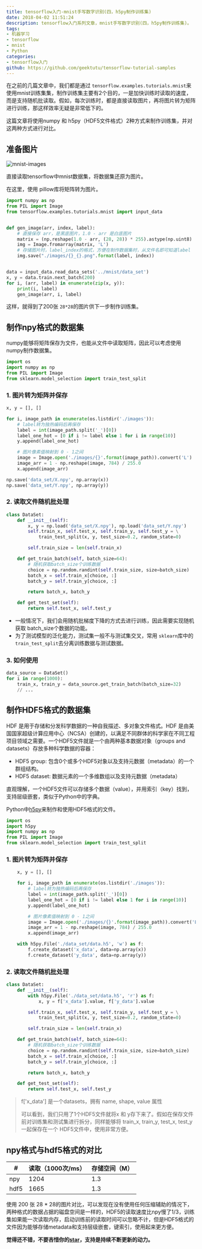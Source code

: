 ```yaml
---
title: tensorflow入门-mnist手写数字识别(四，h5py制作训练集)
date: 2018-04-02 11:51:24
description: tensorflow入门系列文章，mnist手写数字识别(四，h5py制作训练集)。
tags:
- 机器学习
- tensorflow
- mnist
- Python
categories:
- tensorflow入门
github: https://github.com/geektutu/tensorflow-tutorial-samples
---
```


在之前的几篇文章中，我们都是通过  `tensorflow.examples.tutorials.mnist`来使用mnist训练集集，制作训练集主要有2个目的，一是加快训练时读取的速度，而是支持随机批读取。假如，每次训练时，都是直接读取图片，再将图片转为矩阵进行训练，那这样效率无疑是非常低下的。

这篇文章将使用numpy 和 h5py（HDF5文件格式）2种方式来制作训练集，并对这两种方式进行对比。

## 准备图片
![mnist-images](tensorflow-make-npy-hdf5-data-set/gen_mnist_images.png)

直接读取tensorflow中mnist数据集，将数据集还原为图片。

在这里，使用 pillow库将矩阵转为图片。

```python
import numpy as np
from PIL import Image
from tensorflow.examples.tutorials.mnist import input_data


def gen_image(arr, index, label):
    # 直接保存 arr，是黑底图片，1.0 - arr 是白底图片
    matrix = (np.reshape(1.0 - arr, (28, 28)) * 255).astype(np.uint8)
    img = Image.fromarray(matrix, 'L')
    # 存储图片时，label_index的格式，方便在制作数据集时，从文件名即可知道label
    img.save("./images/{}_{}.png".format(label, index))


data = input_data.read_data_sets('../mnist/data_set')
x, y = data.train.next_batch(200)
for i, (arr, label) in enumerate(zip(x, y)):
    print(i, label)
    gen_image(arr, i, label)
```

这样，就得到了200张 `28*28`的图片供下一步制作训练集。



## 制作npy格式的数据集

numpy能够将矩阵保存为文件，也能从文件中读取矩阵，因此可以考虑使用numpy制作数据集。

```python
import os
import numpy as np
from PIL import Image
from sklearn.model_selection import train_test_split
```

### 1. 图片转为矩阵并保存

```python
x, y = [], []

for i, image_path in enumerate(os.listdir('./images')):
    # label转为独热编码后再保存
    label = int(image_path.split('_')[0])
    label_one_hot = [0 if i != label else 1 for i in range(10)]
    y.append(label_one_hot)

    # 图片像素值映射到 0 - 1之间
    image = Image.open('./images/{}'.format(image_path)).convert('L')
    image_arr = 1 - np.reshape(image, 784) / 255.0
    x.append(image_arr)

np.save('data_set/X.npy', np.array(x))
np.save('data_set/Y.npy', np.array(y))
```

### 2. 读取文件随机批处理

```python
class DataSet:
    def __init__(self):
        x, y = np.load('data_set/X.npy'), np.load('data_set/Y.npy')
        self.train_x, self.test_x, self.train_y, self.test_y = \
            train_test_split(x, y, test_size=0.2, random_state=0)

        self.train_size = len(self.train_x)

    def get_train_batch(self, batch_size=64):
        # 随机获取batch_size个训练数据
        choice = np.random.randint(self.train_size, size=batch_size)
        batch_x = self.train_x[choice, :]
        batch_y = self.train_y[choice, :]

        return batch_x, batch_y

    def get_test_set(self):
        return self.test_x, self.test_y
```

- 一般情况下，我们会用随机批梯度下降的方式去进行训练，因此需要实现随机获取 batch_size个数据的功能。
- 为了测试模型的泛化能力，测试集一般不与测试集交叉，常用 `sklearn`库中的`train_test_split`去分离训练数据与测试数据。

### 3. 如何使用

```python
data_source = DataSet()
for i in range(1000):
    train_x, train_y = data_source.get_train_batch(batch_size=32)
    // ...
```



## 制作HDF5格式的数据集

HDF 是用于存储和分发科学数据的一种自我描述、多对象文件格式。HDF 是由美国国家超级计算应用中心（NCSA）创建的，以满足不同群体的科学家在不同工程项目领域之需要。一个HDF5文件就是一个由两种基本数据对象（groups and datasets）存放多种科学数据的容器：

- HDF5 group: 包含0个或多个HDF5对象以及支持元数据（metadata）的一个群组结构。
- HDF5 dataset: 数据元素的一个多维数组以及支持元数据（metadata）

直观理解，一个HDF5文件可以存储多个数据（value），并用索引（key）找到，支持层级嵌套，类似于Python中的字典。

Python中[h5py](http://docs.h5py.org/en/latest/index.html)来制作和使用HDF5格式的文件。

```python
import os
import h5py
import numpy as np
from PIL import Image
from sklearn.model_selection import train_test_split
```

### 1. 图片转为矩阵并保存

```python
    x, y = [], []

    for i, image_path in enumerate(os.listdir('./images')):
        # label转为独热编码后再保存
        label = int(image_path.split('_')[0])
        label_one_hot = [0 if i != label else 1 for i in range(10)]
        y.append(label_one_hot)

        # 图片像素值映射到 0 - 1之间
        image = Image.open('./images/{}'.format(image_path)).convert('L')
        image_arr = 1 - np.reshape(image, 784) / 255.0
        x.append(image_arr)

    with h5py.File('./data_set/data.h5', 'w') as f:
        f.create_dataset('x_data', data=np.array(x))
        f.create_dataset('y_data', data=np.array(y))
```

### 2. 读取文件随机批处理

```python
class DataSet:
    def __init__(self):
        with h5py.File('./data_set/data.h5', 'r') as f:
            x, y = f['x_data'].value, f['y_data'].value

        self.train_x, self.test_x, self.train_y, self.test_y = \
            train_test_split(x, y, test_size=0.2, random_state=0)

        self.train_size = len(self.train_x)

    def get_train_batch(self, batch_size=64):
        # 随机获取batch_size个训练数据
        choice = np.random.randint(self.train_size, size=batch_size)
        batch_x = self.train_x[choice, :]
        batch_y = self.train_y[choice, :]

        return batch_x, batch_y

    def get_test_set(self):
        return self.test_x, self.test_y
```

> f['x_data'] 是一个datasets，拥有 name, shape, value 属性
>
> 可以看到，我们只用了1个HDF5文件就将x 和 y存下来了。假如在保存文件前对训练集和测试集进行拆分，同样能够将 train_x, train_y, test_x, test_y 一起保存在一个 HDF5文件中，使用非常方便。

## npy格式与hdf5格式的对比

| #    | 读取（1000次/ms） | 存储空间（M） |
| ---- | ------------ | ------- |
| npy  | 1204         | 1.3     |
| hdf5 | 1665         | 1.3     |

使用 200 张 28 * 28的图片对比，可以发现在没有使用任何压缩辅助的情况下，两种格式的数据占据的磁盘空间是一样的，HDF5的读取速度比npy慢了1/3，训练集如果能一次读取内存，启动训练前的读取时间可以忽略不计，但是HDF5格式的文件因为能够存储metadata和支持层级嵌套，键索引，使用起来更方便。

**觉得还不错，不要吝惜你的[star](https://github.com/geektutu/tensorflow-tutorial-samples)，支持是持续不断更新的动力。**
